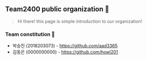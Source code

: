 ## Team2400 public organization 👋
> Hi there! this page is simple introduction to our organization!

### Team constitution 🙋‍
- 박승진 (2018203073) - https://github.com/aad3365
- 김동은 (0000000000) - https://github.com/howl201
<!--

**Here are some ideas to get you started:**

🙋‍♀️ A short introduction - what is your organization all about?
🌈 Contribution guidelines - how can the community get involved?
👩‍💻 Useful resources - where can the community find your docs? Is there anything else the community should know?
🍿 Fun facts - what does your team eat for breakfast?
🧙 Remember, you can do mighty things with the power of [Markdown](https://docs.github.com/github/writing-on-github/getting-started-with-writing-and-formatting-on-github/basic-writing-and-formatting-syntax)
-->
